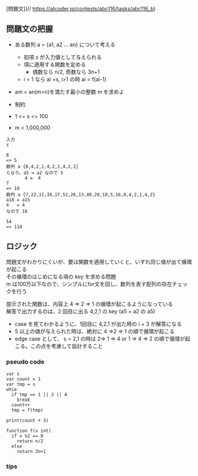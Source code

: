 [問題文](// https://atcoder.jp/contests/abc116/tasks/abc116_b)

## 問題文の把握

- ある数列 a = {a1, a2 ... an} について考える
  - 初項 s が入力値として与えられる
  - 項に適用する関数を定める
    - 偶数なら n/2, 奇数なら 3n+1
  - i = 1 なら ai =s, i>1 の時 ai = f(ai-1)
- am = an(m>n)を満たす最小の整数 m を求めよ

- 制約
- 1 <= s <= 100
- m < 1,000,000

```
入力
s

8
=> 5
数列 a {8,4,2,1,4,2,1,4,2,1}
となり、a5 = a2 なので 5 
       4 =  4
7
=> 18
数列 a {7,22,11,34,17,52,26,13,40,20,10,5,16,8,4,2,1,4,2}
a18 = a15
4   = 4
なので 18

54
=> 114
```

## ロジック

問題文がわかりにくいが、要は関数を適用していくと、いずれ同じ値が出て循環が起こる  
その循環のはじめになる項の key を求める問題  
m は100万以下なので、シンプルにfor文を回し、数列を表す配列の存在チェックを行う  

提示された関数は、内容上 4 => 2 => 1 の循環が起こるようになっている    
解答で出力するのは、2 回目に出る 4,2,1 の key (a5 = a2 の a5)  
- case を見てわかるように、1回目に 4,2,1 が出た時の i + 3 が解答になる
- 5 以上の値が与えられた時は、絶対に 4 =>2 => 1 の順で循環が起こる
- edge case として、 s = 2,1 の時は 2=> 1 => 4 or 1 => 4 => 2 の順で循環が起こる。この点を考慮して設計すること

### pseudo code

```
var s
var count = 1
var tmp = s
whie
  if tmp == 1 || 2 || 4
    break
  count++  
  tmp = f(tmp)
 
print(count + 3)

function f(x int)
  if x %2 == 0
    return n/2
  else 
    return 3n+1
```

### tips

